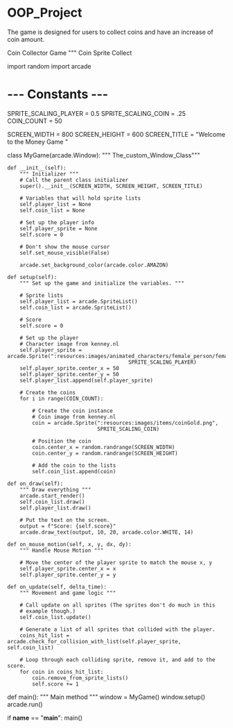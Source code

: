 # OOP_Project



The game is designed for users to collect coins and have an increase of coin amount.

Coin Collector Game
"""
Coin Sprite Collect

import random
import arcade

# --- Constants ---
SPRITE_SCALING_PLAYER = 0.5
SPRITE_SCALING_COIN = .25
COIN_COUNT = 50

SCREEN_WIDTH = 800
SCREEN_HEIGHT = 600
SCREEN_TITLE = "Welcome to the Money Game "


class MyGame(arcade.Window):
    """ The_custom_Window_Class"""

    def __init__(self):
        """ Initializer """
        # Call the parent class initializer
        super().__init__(SCREEN_WIDTH, SCREEN_HEIGHT, SCREEN_TITLE)

        # Variables that will hold sprite lists
        self.player_list = None
        self.coin_list = None

        # Set up the player info
        self.player_sprite = None
        self.score = 0

        # Don't show the mouse cursor
        self.set_mouse_visible(False)

        arcade.set_background_color(arcade.color.AMAZON)

    def setup(self):
        """ Set up the game and initialize the variables. """

        # Sprite lists
        self.player_list = arcade.SpriteList()
        self.coin_list = arcade.SpriteList()

        # Score
        self.score = 0

        # Set up the player
        # Character image from kenney.nl
        self.player_sprite = arcade.Sprite(":resources:images/animated_characters/female_person/femalePerson_idle.png",
                                           SPRITE_SCALING_PLAYER)
        self.player_sprite.center_x = 50
        self.player_sprite.center_y = 50
        self.player_list.append(self.player_sprite)

        # Create the coins
        for i in range(COIN_COUNT):

            # Create the coin instance
            # Coin image from kenney.nl
            coin = arcade.Sprite(":resources:images/items/coinGold.png",
                                 SPRITE_SCALING_COIN)

            # Position the coin
            coin.center_x = random.randrange(SCREEN_WIDTH)
            coin.center_y = random.randrange(SCREEN_HEIGHT)

            # Add the coin to the lists
            self.coin_list.append(coin)

    def on_draw(self):
        """ Draw everything """
        arcade.start_render()
        self.coin_list.draw()
        self.player_list.draw()

        # Put the text on the screen.
        output = f"Score: {self.score}"
        arcade.draw_text(output, 10, 20, arcade.color.WHITE, 14)

    def on_mouse_motion(self, x, y, dx, dy):
        """ Handle Mouse Motion """

        # Move the center of the player sprite to match the mouse x, y
        self.player_sprite.center_x = x
        self.player_sprite.center_y = y

    def on_update(self, delta_time):
        """ Movement and game logic """

        # Call update on all sprites (The sprites don't do much in this
        # example though.)
        self.coin_list.update()

        # Generate a list of all sprites that collided with the player.
        coins_hit_list = arcade.check_for_collision_with_list(self.player_sprite, self.coin_list)

        # Loop through each colliding sprite, remove it, and add to the score.
        for coin in coins_hit_list:
            coin.remove_from_sprite_lists()
            self.score += 1


def main():
    """ Main method """
    window = MyGame()
    window.setup()
    arcade.run()


if __name__ == "__main__":
    main()
